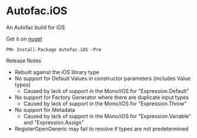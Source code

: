 Autofac.iOS
===========

An Autofac build for iOS

Get it on [nuget](https://www.nuget.org/packages/Autofac.iOS/)

```
PM> Install-Package Autofac.iOS -Pre
```

Release Notes
  * Rebuilt against the iOS library type
  * No support for Default Values in constructor parameters (includes Value types)
    * Caused by lack of support in the Mono/iOS for "Expression.Default"
  * No support for Factory Generator where there are duplicate input types
    * Caused by lack of support in the Mono/iOS for "Expression.Throw"
  * No support for Metadata
    * Caused by lack of support in the Mono/iOS for "Expression.Variable" and "Expression.Assign"
  * RegisterOpenGeneric may fail to resolve if types are not predetermined

